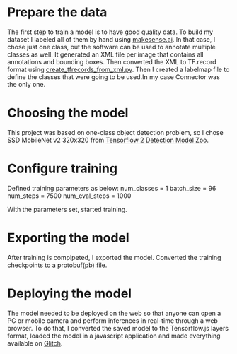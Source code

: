 # Prepare the data 

The first step to train a model is to have good quality data. To build my dataset I
labeled all of them by hand using [makesense.ai](https://www.makesense.ai/). In that case,
I chose just one class, but the software can be used to annotate multiple classes as well.
It generated an XML file per image that contains all annotations and bounding boxes.
Then converted the XML to TF.record format using [create_tfrecords_from_xml.py](https://github.com/satani99/connector_detector_1/blob/main/create_tfrecords_from_xml.py).
Then I created a labelmap file to define the classes that were going to be used.In my case
Connector was the only one.


# Choosing the model

This project was based on one-class object detection problem, so I chose SSD MobileNet v2
320x320 from [Tensorflow 2 Detection Model Zoo](https://github.com/tensorflow/models/blob/master/research/object_detection/g3doc/tf2_detection_zoo.md).


# Configure training 
Defined training parameters as below:
num_classes = 1
batch_size = 96
num_steps = 7500
num_eval_steps = 1000

With the parameters set, started training.

# Exporting the model

After training is complpeted, I exported the model. Converted the training checkpoints to
a protobuf(pb) file.

# Deploying the model

The model needed to be deployed on the web so that anyone can open a PC or mobile camera
and perform inferences in real-time through a web browser. To do that, I converted the
saved model to the Tensorflow.js layers format, loaded the model in a javascript application
and made everything available on [Glitch](https://glitch.com/).
